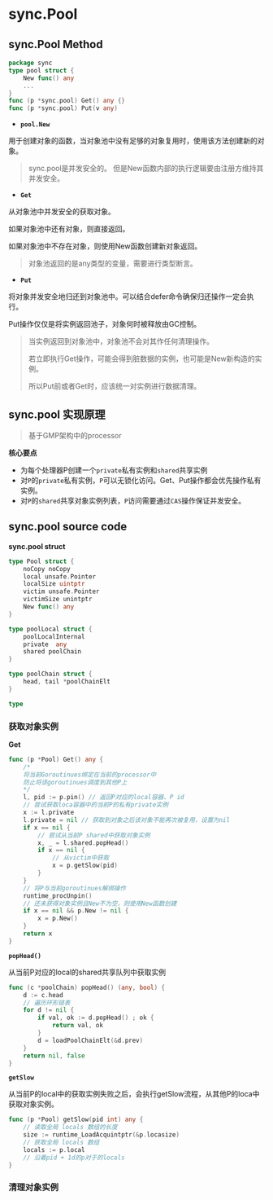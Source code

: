 # sync.Pool

## sync.Pool Method

```go
package sync
type pool struct {
    New func() any
    ...
}
func (p *sync.pool) Get() any {}
func (p *sync.pool) Put(v any)
```

+ **`pool.New`**

用于创建对象的函数，当对象池中没有足够的对象复用时，使用该方法创建新的对象。

> sync.pool是并发安全的。
> 但是New函数内部的执行逻辑要由注册方维持其并发安全。

+ **`Get`**

从对象池中并发安全的获取对象。

如果对象池中还有对象，则直接返回。

如果对象池中不存在对象，则使用New函数创建新对象返回。

> 对象池返回的是any类型的变量，需要进行类型断言。


+ **`Put`**

将对象并发安全地归还到对象池中。可以结合defer命令确保归还操作一定会执行。

Put操作仅仅是将实例返回池子，对象何时被释放由GC控制。

> 当实例返回到对象池中，对象池不会对其作任何清理操作。
>
> 若立即执行Get操作，可能会得到脏数据的实例，也可能是New新构造的实例。
>
> 所以Put前或者Get时，应该统一对实例进行数据清理。

## sync.pool 实现原理

> 基于GMP架构中的processor

**核心要点**

+ 为每个处理器P创建一个`private`私有实例和`shared`共享实例
+ 对`P`的`private`私有实例，`P`可以无锁化访问。Get、Put操作都会优先操作私有实例。
+ 对`P`的`shared`共享对象实例列表，`P`访问需要通过`CAS`操作保证并发安全。

## sync.pool source code

**sync.pool struct**

```go
type Pool struct {
    noCopy noCopy
    local unsafe.Pointer
    localSize uintptr
    victim unsafe.Pointer
    victimSize unintptr
    New func() any
}

type poolLocal struct {
    poolLocalInternal 
    private  any
    shared poolChain
}

type poolChain struct {
    head, tail *poolChainElt
}

type 
```


### 获取对象实例

**Get**

```go
func (p *Pool) Get() any {
    /*
    将当前Goroutinues绑定在当前的processor中
    防止将该goroutinues调度到其他P上
    */ 
    l, pid := p.pin() // 返回P对应的local容器、P id
    // 尝试获取loca容器中的当前P的私有private实例
    x := l.private
    l.private = nil // 获取到对象之后该对象不能再次被复用，设置为nil
    if x == nil {
        // 尝试从当前P shared中获取对象实例
        x, _ = l.shared.popHead()
        if x == nil {
            // 从victim中获取
            x = p.getSlow(pid)
        }
    }
    // 将P与当前goroutinues解绑操作
    runtime_procUnpin()
    // 还未获得对象实例且New不为空，则使用New函数创建
    if x == nil && p.New != nil {
        x = p.New()
    }
    return x
}
```

**`popHead()`**

从当前P对应的local的shared共享队列中获取实例

```go
func (c *poolChain) popHead() (any, bool) {
    d := c.head 
    // 遍历环形链表
    for d != nil {
        if val, ok := d.popHead() ; ok {
            return val, ok
        }
        d = loadPoolChainElt(&d.prev)
    }
    return nil, false
}
```

**`getSlow`**

从当前P的local中的获取实例失败之后，会执行getSlow流程，从其他P的loca中获取对象实例。

```go
func (p *Pool) getSlow(pid int) any {
    // 读取全局 locals 数组的长度
    size := runtime_LoadAcquintptr(&p.locasize)
    // 获取全局 locals 数组
    locals := p.local
    // 沿着pid + 1d的p对于的locals
}
```



### 清理对象实例